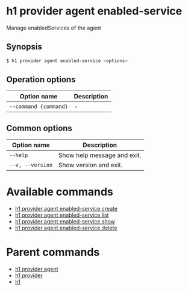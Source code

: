 
# h1 provider agent enabled-service

Manage enabledServices of the agent

## Synopsis

```bash
$ h1 provider agent enabled-service <options>
```

## Operation options

| Option name               | Description |
| ------------------------- | ----------- |
| ```--command {command}``` | -           |

## Common options

| Option name          | Description                 |
| -------------------- | --------------------------- |
| ```--help```         | Show help message and exit. |
| ```--v, --version``` | Show version and exit.      |

# Available commands

* [h1 provider agent enabled-service create](./create/README.md)
* [h1 provider agent enabled-service list](./list/README.md)
* [h1 provider agent enabled-service show](./show/README.md)
* [h1 provider agent enabled-service delete](./delete/README.md)

# Parent commands

* [h1 provider agent](./../README.md)
* [h1 provider](./../../README.md)
* [h1](./../../../README.md)

